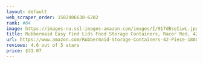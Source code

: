 ```yaml
---
layout: default 
﻿web_scraper_order: 1582906638-6282
rank: #64
image: https://images-na.ssl-images-amazon.com/images/I/917dBseIiwL.jpg
title: Rubbermaid Easy Find Lids Food Storage Containers, Racer Red, 42 Piece Set 1880801
url: https://www.amazon.com/Rubbermaid-Storage-Containers-42-Piece-1880801/dp/B00COK3FD8/ref=zg_mw_home-garden_64?_encoding=UTF8&psc=1&refRID=VNAFRWV2J3PCK3AH2E7B
reviews: 4.6 out of 5 stars
price: $31.07 
---
```

